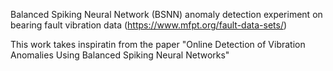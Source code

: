 Balanced Spiking Neural Network (BSNN) anomaly detection experiment on bearing fault vibration data (https://www.mfpt.org/fault-data-sets/)

This work takes inspiratin from the paper "Online Detection of Vibration Anomalies Using Balanced Spiking Neural Networks" 
